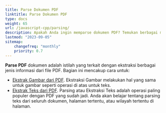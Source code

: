 ```yaml
---
title: Parse Dokumen PDF
linktitle: Parse Dokumen PDF
type: docs
weight: 65
url: /javascript-cpp/parsing/
description: Apakah Anda ingin memparse dokumen PDF? Temukan berbagai metode ekstraksi data PDF dengan Aspose.PDF untuk JavaScript melalui C++.
lastmod: "2023-09-05"
sitemap:
    changefreq: "monthly"
    priority: 0.7
---
```


**Parse PDF** dokumen adalah istilah yang terkait dengan ekstraksi berbagai jenis informasi dari file PDF. Bagian ini mencakup cara untuk:

- [Ekstrak Gambar dari PDF](/pdf/javascript-cpp/extract-images-from-the-pdf-file/). Ekstraksi Gambar melakukan hal yang sama untuk gambar seperti operasi di atas untuk teks.
- [Ekstrak Teks dari PDF](/pdf/javascript-cpp/extract-text-from-pdf/). Parsing atau Ekstraksi Teks adalah operasi paling populer dengan PDF yang sudah jadi. Anda akan belajar tentang parsing teks dari seluruh dokumen, halaman tertentu, atau wilayah tertentu di halaman.